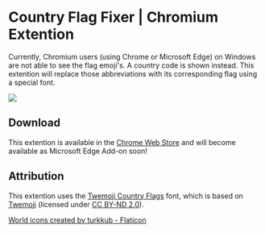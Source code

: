 # Country Flag Fixer | Chromium Extention
Currently, Chromium users (using Chrome or Microsoft Edge) on Windows are not able to see the flag emoji's. A country code is shown instead. This extention will replace those abbreviations with its corresponding flag using a special font.

![](https://i.imgur.com/fzljj7K.png)

## Download
This extention is available in the [Chrome Web Store](https://chrome.google.com/webstore/detail/country-flag-fixer/jhcpefjbhmbkgjgipkhndplfbhdecijh) and will become available as Microsoft Edge Add-on soon!

## Attribution
This extention uses the [Twemoji Country Flags](https://github.com/talkjs/country-flag-emoji-polyfill) font, which is based on [Twemoji](https://twitter.github.io/twemoji/) (licensed under [CC BY-ND 2.0](https://github.com/mozilla/twemoji-colr/blob/master/LICENSE.md)).

<a href="https://www.flaticon.com/free-icons/world" title="world icons">World icons created by turkkub - Flaticon</a>
